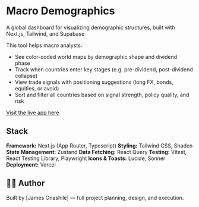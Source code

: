 # Macro Demographics

A global dashboard for visualizing demographic structures, built with Next.js, Tailwind, and Supabase

This tool helps macro analysts:
- See color-coded world maps by demographic shape and dividend phase
- Track when countries enter key stages (e.g. pre-dividend, post-dividend collapse)
- View trade signals with positioning suggestions (long FX, bonds, equities, or avoid)
- Sort and filter all countries based on signal strength, policy quality, and risk

[Visit the live app here](https://macro-demographics.vercel.app/)



## Stack

**Framework:** Next.js (App Router, Typescript)
**Styling:** Tailwind CSS, Shadcn
**State Management:** Zustand
**Data Fetching:** React Query
**Testing:** Vitest, React Testing Library, Playwright
**Icons & Toasts:** Lucide, Sonner
**Deployment:** Vercel



## 👨‍💻 Author

Built by [James Onashile] — full project planning, design, and execution.